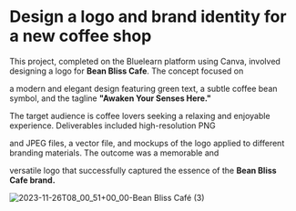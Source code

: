 # Design a logo and brand identity for a new coffee shop

This project, completed on the Bluelearn platform using Canva, involved designing a logo for **Bean Bliss Cafe**. The concept focused on 

a modern and elegant design featuring green text, a subtle coffee bean symbol, and the tagline **"Awaken Your Senses Here."** 

The target audience is coffee lovers seeking a relaxing and enjoyable experience. Deliverables included high-resolution PNG 

and JPEG files, a vector file, and mockups of the logo applied to different branding materials. The outcome was a memorable and 

versatile logo that successfully captured the essence of the **Bean Bliss Cafe brand.**

![2023-11-26T08_00_51+00_00-Bean Bliss Café (3)](https://github.com/Gangasravani12/logo_for_new_coffee_cafe/assets/132571179/6d3e7162-d2de-463d-9256-718b6af121ab)


